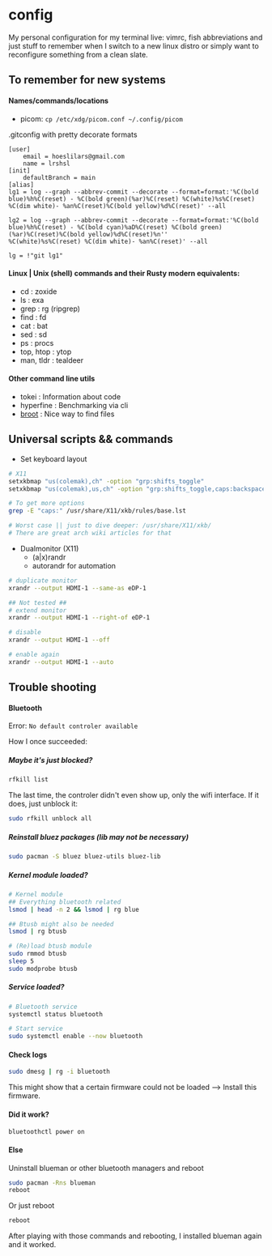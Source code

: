 
# config
My personal configuration for my terminal live: vimrc, fish abbreviations and just stuff to remember when I switch to a new linux distro or simply want to reconfigure something from a clean slate.


## To remember for new systems

#### Names/commands/locations
  - picom: `cp /etc/xdg/picom.conf ~/.config/picom`

.gitconfig with pretty decorate formats
```
[user]
	email = hoeslilars@gmail.com
	name = lrshsl
[init]
	defaultBranch = main
[alias]
lg1 = log --graph --abbrev-commit --decorate --format=format:'%C(bold blue)%h%C(reset) - %C(bold green)(%ar)%C(reset) %C(white)%s%C(reset) %C(dim white)- %an%C(reset)%C(bold yellow)%d%C(reset)' --all

lg2 = log --graph --abbrev-commit --decorate --format=format:'%C(bold blue)%h%C(reset) - %C(bold cyan)%aD%C(reset) %C(bold green)(%ar)%C(reset)%C(bold yellow)%d%C(reset)%n''          %C(white)%s%C(reset) %C(dim white)- %an%C(reset)' --all

lg = !"git lg1"
```

#### Linux | Unix (shell) commands and their Rusty modern equivalents:
- cd                : zoxide
- ls                : exa
- grep              : rg (ripgrep)
- find              : fd
- cat               : bat
- sed               : sd
- ps                : procs
- top, htop         : ytop
- man, tldr         : tealdeer

#### Other command line utils
- tokei : Information about code
- hyperfine : Benchmarking via cli
- [broot](https://github.com/Canop/broot) : Nice way to find files


## Universal scripts && commands

- Set keyboard layout
```sh
# X11
setxkbmap "us(colemak),ch" -option "grp:shifts_toggle"
setxkbmap "us(colemak),us,ch" -option "grp:shifts_toggle,caps:backspace"

# To get more options
grep -E "caps:" /usr/share/X11/xkb/rules/base.lst

# Worst case || just to dive deeper: /usr/share/X11/xkb/
# There are great arch wiki articles for that
```

- Dualmonitor (X11)
    - (a|x)randr
    - autorandr for automation
```sh
# duplicate monitor
xrandr --output HDMI-1 --same-as eDP-1

## Not tested ##
# extend monitor
xrandr --output HDMI-1 --right-of eDP-1

# disable
xrandr --output HDMI-1 --off

# enable again
xrandr --output HDMI-1 --auto
```

## Trouble shooting

#### Bluetooth

Error: `No default controler available`

How I once succeeded:

##### Maybe it's just blocked?

```sh
rfkill list
```
The last time, the controler didn't even show up, only the wifi interface. If it does, just unblock it:
```sh
sudo rfkill unblock all
```

##### Reinstall bluez packages (lib may not be necessary)
```sh
sudo pacman -S bluez bluez-utils bluez-lib
```

##### Kernel module loaded?
```sh
# Kernel module
## Everything bluetooth related
lsmod | head -n 2 && lsmod | rg blue

## Btusb might also be needed
lsmod | rg btusb
```

```sh
# (Re)load btusb module
sudo rmmod btusb
sleep 5
sudo modprobe btusb
```

##### Service loaded?
```sh
# Bluetooth service
systemctl status bluetooth
```

```sh
# Start service
sudo systemctl enable --now bluetooth
```


#### Check logs
```sh
sudo dmesg | rg -i bluetooth
```
This might show that a certain firmware could not be loaded --> Install this firmware.


#### Did it work?

```sh
bluetoothctl power on
```

#### Else

Uninstall blueman or other bluetooth managers and reboot
```sh
sudo pacman -Rns blueman
reboot
```

Or just reboot
```sh
reboot
```

After playing with those commands and rebooting, I installed blueman again and it worked.

